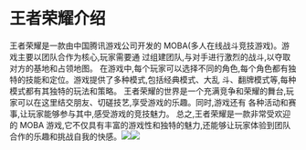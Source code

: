 # 王者荣耀介绍

王者荣耀是一款由中国腾讯游戏公司开发的 MOBA(多人在线战斗竞技游戏)。游戏主要以团队合作为核心,玩家需要通 过组建团队,与对手进行激烈的战斗,以夺取对方的基地和占领地图。 在游戏中,每个玩家可以选择不同的角色,每个角色都有独特的技能和定位。游戏提供了多种模式,包括经典模式、大乱 斗、翻牌模式等,每种模式都有其独特的玩法和策略。 王者荣耀的世界是一个充满竞争和荣耀的舞台,玩家可以在这里结交朋友、切磋技艺,享受游戏的乐趣。同时,游戏还有 各种活动和赛事,让玩家能够参与其中,感受游戏的竞技魅力。 总之,王者荣耀是一款非常受欢迎的 MOBA 游戏,它不仅具有丰富的游戏性和独特的魅力,还能够让玩家体验到团队合作的乐趣和挑战自我的快感。![](Markdown_md_files/14f215c0-8b9d-11ee-a720-0d850b065284.jpeg?v=1&type=image)![](王者荣耀介绍_md_files/a7eeda50-8ba4-11ee-8618-bd166cc94eb2.jpeg?v=1&type=image)
